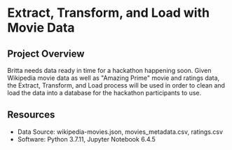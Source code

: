 # Extract, Transform, and Load with Movie Data

## Project Overview

Britta needs data ready in time for a hackathon happening soon. Given Wikipedia movie data as well as "Amazing Prime" movie and ratings data, the Extract, Transform, and Load process will be used in order to clean and load the data into a database for the hackathon participants to use.

## Resources

- Data Source: wikipedia-movies.json, movies_metadata.csv, ratings.csv
- Software: Python 3.7.11, Jupyter Notebook 6.4.5
